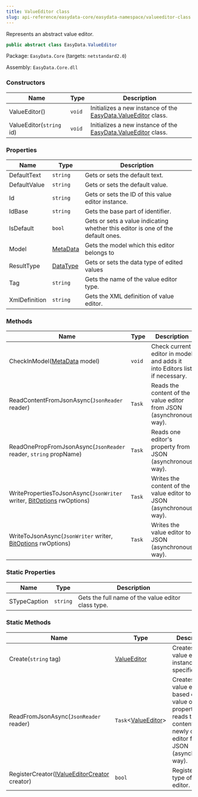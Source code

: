 ```yaml
---
title: ValueEditor class
slug: api-reference/easydata-core/easydata-namespace/valueeditor-class
---
```

Represents an abstract value editor.
```csharp
public abstract class EasyData.ValueEditor

```
Package: `EasyData.Core` (targets: `netstandard2.0`)

Assembly: `EasyData.Core.dll`

### Constructors

| Name | Type | Description | 
| --- | --- | --- | 
| ValueEditor() | `void` | Initializes a new instance of the [EasyData.ValueEditor](api-reference/easydata-core/easydata-namespace/valueeditor-class) class. | 
| ValueEditor(`string` id) | `void` | Initializes a new instance of the [EasyData.ValueEditor](api-reference/easydata-core/easydata-namespace/valueeditor-class) class. | 


### Properties

| Name | Type | Description | 
| --- | --- | --- | 
| DefaultText | `string` | Gets or sets the default text. | 
| DefaultValue | `string` | Gets or sets the default value. | 
| Id | `string` | Gets or sets the ID of this value editor instance. | 
| IdBase | `string` | Gets the base part of identifier. | 
| IsDefault | `bool` | Gets or sets a value indicating whether this editor is one of the default ones. | 
| Model | [MetaData](api-reference/easydata-core/easydata-namespace/metadata-class) | Gets the model which this editor belongs to | 
| ResultType | [DataType](api-reference/easydata-core/easydata-namespace/datatype-enum) | Gets or sets the data type of edited values | 
| Tag | `string` | Gets the name of the value editor type. | 
| XmlDefinition | `string` | Gets the XML definition of value editor. | 


### Methods

| Name | Type | Description | 
| --- | --- | --- | 
| CheckInModel([MetaData](api-reference/easydata-core/easydata-namespace/metadata-class) model) | `void` | Check current editor in model and adds it into Editors list if necessary. | 
| ReadContentFromJsonAsync(`JsonReader` reader) | `Task` | Reads the content of the value editor from JSON (asynchronous way). | 
| ReadOnePropFromJsonAsync(`JsonReader` reader, `string` propName) | `Task` | Reads one editor's property from JSON (asynchronous way). | 
| WritePropertiesToJsonAsync(`JsonWriter` writer, [BitOptions](api-reference/easydata-core/easydata-namespace/bitoptions-class) rwOptions) | `Task` | Writes the content of the value editor to JSON (asynchronous way). | 
| WriteToJsonAsync(`JsonWriter` writer, [BitOptions](api-reference/easydata-core/easydata-namespace/bitoptions-class) rwOptions) | `Task` | Writes the value editor to JSON (asynchronous way). | 


### Static Properties

| Name | Type | Description | 
| --- | --- | --- | 
| STypeCaption | `string` | Gets the full name of the value editor class type. | 


### Static Methods

| Name | Type | Description | 
| --- | --- | --- | 
| Create(`string` tag) | [ValueEditor](api-reference/easydata-core/easydata-namespace/valueeditor-class) | Creates a value editor instance of the specified type. | 
| ReadFromJsonAsync(`JsonReader` reader) | `Task`&lt;[ValueEditor](api-reference/easydata-core/easydata-namespace/valueeditor-class)&gt; | Creates a value editor based on the value of "tag" property and reads the content of the newly created editor from JSON (asynchronous way). | 
| RegisterCreator([IValueEditorCreator](api-reference/easydata-core/easydata-namespace/ivalueeditorcreator-interface) creator) | `bool` | Registers new type of value editor. |